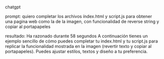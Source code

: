 chatgpt


prompt:
quiero completar los archivos índex.html y script.js para obtener una pagina web como la de la imagen, con funcionalidad de reverse string y copiar al portapapeles


resultado:
Ha razonado durante 58 segundos
A continuación tienes un ejemplo sencillo de cómo puedes completar tu index.html y tu script.js para replicar la funcionalidad mostrada en la imagen (revertir texto y copiar al portapapeles). Puedes ajustar estilos, textos y diseño a tu preferencia.
